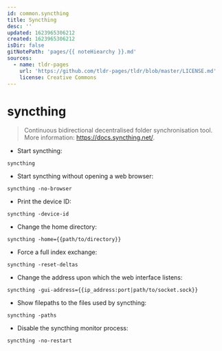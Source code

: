 ```yaml
---
id: common.syncthing
title: Syncthing
desc: ''
updated: 1623965306212
created: 1623965306212
isDir: false
gitNotePath: 'pages/{{ noteHiearchy }}.md'
sources:
  - name: tldr-pages
    url: 'https://github.com/tldr-pages/tldr/blob/master/LICENSE.md'
    license: Creative Commons
---
```

# syncthing

> Continuous bidirectional decentralised folder synchronisation tool.
> More information: <https://docs.syncthing.net/>.

- Start syncthing:

`syncthing`

- Start syncthing without opening a web browser:

`syncthing -no-browser`

- Print the device ID:

`syncthing -device-id`

- Change the home directory:

`syncthing -home={{path/to/directory}}`

- Force a full index exchange:

`syncthing -reset-deltas`

- Change the address upon which the web interface listens:

`syncthing -gui-address={{ip_address:port|path/to/socket.sock}}`

- Show filepaths to the files used by syncthing:

`syncthing -paths`

- Disable the syncthing monitor process:

`syncthing -no-restart`

